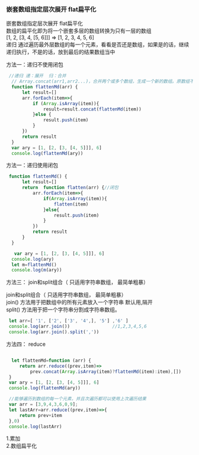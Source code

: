 ### 嵌套数组指定层次展开 flat扁平化

  嵌套数组指定层次展开 flat扁平化   <br>
  数组的扁平化即为将一个嵌套多层的数组转换为只有一层的数组   <br>
  [1, 2, [3, 4, [5, 6]]] => [1, 2, 3, 4, 5, 6]   <br>
  递归  通过遍历最外层数组的每一个元素，看看是否还是数组，如果是的话，继续递归执行，不是的话，放到最后的结果数组当中   <br>
  
  方法一：递归不使用闭包
  ```js
   //递归 递：展开  归：合并
    // Array.concat(arr1,arr2...)，合并两个或多个数组，生成一个新的数组。原数组不变
    function flattenMd(arr) {
        let result=[]
        arr.forEach(item=>{
            if (Array.isArray(item)){
                result=result.concat(flattenMd(item))
            }else {
                result.push(item)
            }
        })
        return result
    }
    var ary = [1, [2, [3, [4, 5]]], 6]
    console.log(flattenMd(ary))
```


  方法一：递归使用闭包
  ```js
   function flattenMd() {
        let result=[]
        return  function flatten(arr) {//闭包
            arr.forEach(item=>{
                if(Array.isArray(item)){
                    flatten(item)
                }else{
                    result.push(item)
                }
            })
            return result
        }
    }

     var ary = [1, [2, [3, [4, 5]]], 6]
    console.log(ary)
    let m=flattenMd()
    console.log(m(ary)) 
```

方法三： join和split组合（ 只适用字符串数组， 最简单粗暴）

   join和split组合（ 只适用字符串数组， 最简单粗暴）<br>
   join() 方法用于把数组中的所有元素放入一个字符串 默认用,隔开<br>
   split() 方法用于把一个字符串分割成字符串数组。<br>
    
    
    
   ```js
    let arr=[ '1', ['2', ['3', '4',], '5'] ,'6' ]
    console.log(arr.join())                //1,2,3,4,5,6
    console.log(arr.join().split(','))
   
   ```
   
   方法四： reduce
    
   ```js
   
     let flattenMd=function (arr) {
        return arr.reduce((prev,item)=>
            prev.concat(Array.isArray(item)?flattenMd(item):item),[])
    }
    var ary = [1, [2, [3, [4, 5]]], 6]
    console.log(flattenMd(ary))
   
   ```
   
   ```js
    //能够遍历到数组的每一个元素，并且次遍历都可以使用上次遍历结果
    var arr = [3,9,4,3,6,0,9];
    let lastArr=arr.reduce((prev,item)=>{
        return prev+item
    },0)
    console.log(lastArr)
   ```
   1.累加  <br>
   2.数组扁平化
   
